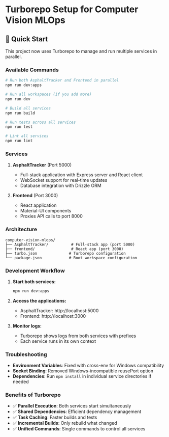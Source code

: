 # Turborepo Setup for Computer Vision MLOps

## 🚀 Quick Start

This project now uses Turborepo to manage and run multiple services in parallel.

### Available Commands

```bash
# Run both AsphaltTracker and Frontend in parallel
npm run dev:apps

# Run all workspaces (if you add more)
npm run dev

# Build all services
npm run build

# Run tests across all services
npm run test

# Lint all services
npm run lint
```

### Services

1. **AsphaltTracker** (Port 5000)
   - Full-stack application with Express server and React client
   - WebSocket support for real-time updates
   - Database integration with Drizzle ORM

2. **Frontend** (Port 3000)
   - React application
   - Material-UI components
   - Proxies API calls to port 8000

### Architecture

```
computer-vision-mlops/
├── AsphaltTracker/          # Full-stack app (port 5000)
├── frontend/                # React app (port 3000)
├── turbo.json              # Turborepo configuration
└── package.json            # Root workspace configuration
```

### Development Workflow

1. **Start both services:**
   ```bash
   npm run dev:apps
   ```

2. **Access the applications:**
   - AsphaltTracker: http://localhost:5000
   - Frontend: http://localhost:3000

3. **Monitor logs:**
   - Turborepo shows logs from both services with prefixes
   - Each service runs in its own context

### Troubleshooting

- **Environment Variables**: Fixed with cross-env for Windows compatibility
- **Socket Binding**: Removed Windows-incompatible reusePort option
- **Dependencies**: Run `npm install` in individual service directories if needed

### Benefits of Turborepo

- ✅ **Parallel Execution**: Both services start simultaneously
- ✅ **Shared Dependencies**: Efficient dependency management
- ✅ **Task Caching**: Faster builds and tests
- ✅ **Incremental Builds**: Only rebuild what changed
- ✅ **Unified Commands**: Single commands to control all services